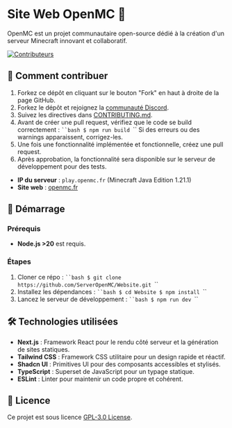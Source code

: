 # Site Web OpenMC 🔗

OpenMC est un projet communautaire open-source dédié à la création d'un serveur Minecraft innovant et collaboratif.

<a href="https://github.com/ServerOpenMC/Website/graphs/contributors">
  <img src="https://contrib.rocks/image?repo=ServerOpenMC/Website" alt="Contributeurs" />
</a>

## 🤝 Comment contribuer

1. Forkez ce dépôt en cliquant sur le bouton "Fork" en haut à droite de la page GitHub.
2. Forkez le dépôt et rejoignez la [communauté Discord](https://discord.gg/aywen-communaute-1161296442577653802).
3. Suivez les directives dans [CONTRIBUTING.md](https://github.com/ServerOpenMC/Website/blob/main/CONTRIBUTING.md).
4. Avant de créer une pull request, vérifiez que le code se build correctement :
   `‎``bash
   $ npm run build
   `‎``
   Si des erreurs ou des warnings apparaissent, corrigez-les.
5. Une fois une fonctionnalité implémentée et fonctionnelle, créez une pull request.
6. Après approbation, la fonctionnalité sera disponible sur le serveur de développement pour des tests.

- **IP du serveur** : `play.openmc.fr` (Minecraft Java Edition 1.21.1)
- **Site web** : [openmc.fr](https://openmc.fr)

## 🚧 Démarrage

### Prérequis

- **Node.js >20** est requis.

### Étapes

1. Cloner ce répo :
   `‎``bash
   $ git clone https://github.com/ServerOpenMC/Website.git
   `‎``
2. Installez les dépendances :
   `‎``bash
   $ cd Website
   $ npm install
   `‎``
3. Lancez le serveur de développement :
   `‎``bash
   $ npm run dev
   `‎``

## 🛠️ Technologies utilisées

- **Next.js** : Framework React pour le rendu côté serveur et la génération de sites statiques.
- **Tailwind CSS** : Framework CSS utilitaire pour un design rapide et réactif.
- **Shadcn UI** : Primitives UI pour des composants accessibles et stylisés.
- **TypeScript** : Superset de JavaScript pour un typage statique.
- **ESLint** : Linter pour maintenir un code propre et cohérent.

## 📃 Licence

Ce projet est sous licence [GPL-3.0 License](https://choosealicense.com/licenses/gpl-3.0/). 
